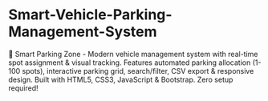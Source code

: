 # Smart-Vehicle-Parking-Management-System
🚗 Smart Parking Zone - Modern vehicle management system with real-time spot assignment &amp; visual tracking. Features automated parking allocation (1-100 spots), interactive parking grid, search/filter, CSV export &amp; responsive design. Built with HTML5, CSS3, JavaScript &amp; Bootstrap. Zero setup required!

